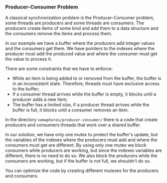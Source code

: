 ### Producer-Consumer Problem

A classical synchronization problem is the Producer-Consumer problem, some threads are producers and some threads are consumers. The producers create items of some kind and add them to a data structure and the consumers remove the items and process them.

In our example we have a buffer where the producers add integer values and the consumers get them. We have pointers to the indexes where the producer must add the produced value and where the consumer must get the value to process it.

There are some constraints that we have to enforce:

- While an item is being added to or removed from the buffer, the buffer is in an inconsistent state. Therefore, threads must have exclusive access to the buffer;
- If a consumer thread arrives while the buffer is empty, it blocks until a producer adds a new item;
- The buffer has a limited size, if a producer thread arrives while the buffer is full, it blocks until a consumer removes an item.

In the directory `semaphores/producer-consumer/` there is a code that create producers and consumers threads that work over a shared buffer.

In our solution, we have only one mutex to protect the buffer's update, but the variables of the indexes where the producers must add and where the consumers must get are different. By using only one mutex we block consumers while producers are working, but since the indexes variables are different, there is no need to do so. We also block the producers while the consumers are working, but if the buffer is not full, we shouldn't do so.

You can optimize the code by creating different mutexes for the producers and consumers.
